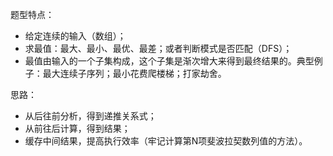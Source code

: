 题型特点：
* 给定连续的输入（数组）；
* 求最值：最大、最小、最优、最差；或者判断模式是否匹配（DFS）；
* 最值由输入的一个子集构成，这个子集是渐次增大来得到最终结果的。典型例子：最大连续子序列；最小花费爬楼梯；打家劫舍。

思路：
* 从后往前分析，得到递推关系式；
* 从前往后计算，得到结果；
* 缓存中间结果，提高执行效率（牢记计算第N项斐波拉契数列值的方法）。